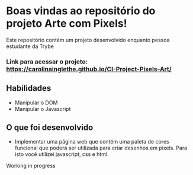 # Boas vindas ao repositório do projeto Arte com Pixels!
Este repositório contém um projeto desenvolvido enquanto pessoa estudante da Trybe

### Link para acessar o projeto: https://carolinainglethe.github.io/CI-Project-Pixels-Art/

## Habilidades
- Manipular o DOM
- Manipular o Javascript

## O que foi desenvolvido
- Implementar uma página web que contém uma paleta de cores funcional que poderá ser utilizada para criar desenhos em pixels. Para isto você utilizei javascript, css e html.

Working in progress
